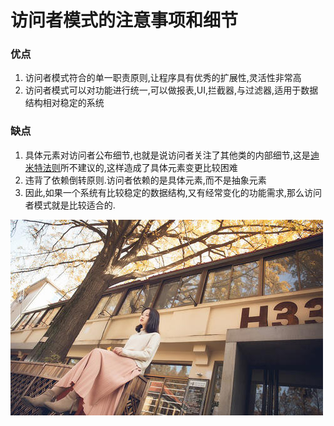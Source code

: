 
# 访问者模式的注意事项和细节

### 优点
1. 访问者模式符合的单一职责原则,让程序具有优秀的扩展性,灵活性非常高
2. 访问者模式可以对功能进行统一,可以做报表,UI,拦截器,与过滤器,适用于数据结构相对稳定的系统

### 缺点
1. 具体元素对访问者公布细节,也就是说访问者关注了其他类的内部细节,这是[迪米特法则](19_迪米特法则.md)所不建议的,这样造成了具体元素变更比较困难
2. 违背了依赖倒转原则.访问者依赖的是具体元素,而不是抽象元素
3. 因此,如果一个系统有比较稳定的数据结构,又有经常变化的功能需求,那么访问者模式就是比较适合的.

 
 
 
 
 
 
 
 
 
 
 
 
 
 
 
 
 
 
 
 
 
 
 
 
 
 
 
 
 
 
  ![](./img/mm/meizi41.jpg)